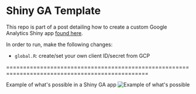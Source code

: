 # Shiny GA Template

This repo is part of a post detailing how to create a custom Google Analytics Shiny app [found here](https://medium.com/@benalytics/google-analytics-dashboards-in-r-shiny-fc8e0ebcef2c).

In order to run, make the following changes:

- `global.R`:  create/set your own client ID/secret from GCP

================================================================================================

Example of what's possible in a Shiny GA app
![Example of what's possible](https://i.imgur.com/i0VKpur.png)
